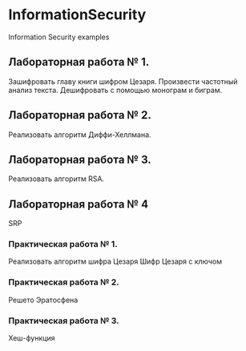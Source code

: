 # InformationSecurity
Information Security examples


## Лабораторная работа № 1. 
Зашифровать главу книги шифром Цезаря. 
Произвести частотный анализ текста.
Дешифровать с помощью монограм и биграм.

## Лабораторная работа № 2. 
Реализовать алгоритм Диффи-Хеллмана.

## Лабораторная работа № 3. 
Реализовать алгоритм RSA.

## Лабораторная работа № 4
SRP

### Практическая работа № 1. 
Реализовать алгоритм шифра Цезаря
Шифр Цезаря с ключом

### Практическая работа № 2. 
Решето Эратосфена

### Практическая работа № 3. 
Хеш-функция
